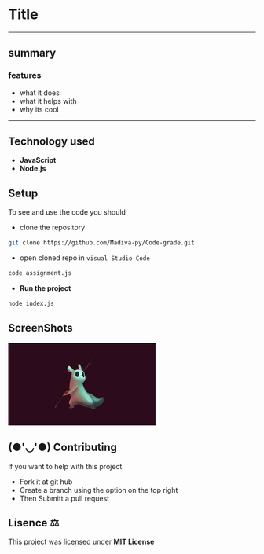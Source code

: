 # Title

---
## summary
### features
 - what it does
 - what it helps with
 - why its cool

 ---


## Technology used
- **JavaScript**
- **Node.js**

## Setup
To see and use the code you should

- clone the repository

```bash
git clone https://github.com/Madiva-py/Code-grade.git
```
- open cloned repo in `visual Studio Code`

```bash
code assignment.js
```
- **Run the project**

```bash
node index.js
```

## ScreenShots
![screenshot](assets/slug%20cat.jpg)

## (●'◡'●) Contributing
If you want to help with this project
- Fork it at git hub
- Create a branch using the option on the top right
- Then Submitt a pull request
## Lisence ⚖️
This project was licensed under **MIT License**